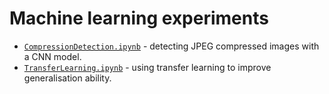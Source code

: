 # Machine learning experiments

- [`CompressionDetection.ipynb`](CompressionDetection.ipynb) - detecting JPEG compressed images with a CNN model.
- [`TransferLearning.ipynb`](TransferLearning.ipynb) - using transfer learning to improve generalisation ability.
